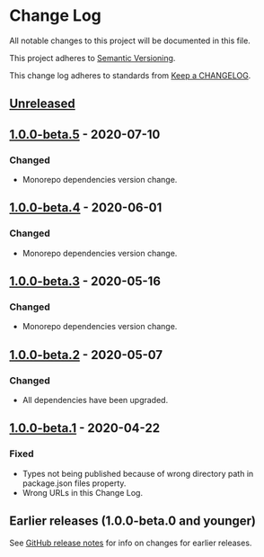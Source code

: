 # Change Log

All notable changes to this project will be documented in this file.

This project adheres to [Semantic Versioning](https://semver.org).

This change log adheres to standards from [Keep a CHANGELOG](https://keepachangelog.com).

## [Unreleased]

## [1.0.0-beta.5] - 2020-07-10

### Changed
- Monorepo dependencies version change.

## [1.0.0-beta.4] - 2020-06-01

### Changed
- Monorepo dependencies version change.

## [1.0.0-beta.3] - 2020-05-16

### Changed
- Monorepo dependencies version change.

## [1.0.0-beta.2] - 2020-05-07

### Changed
- All dependencies have been upgraded.

## [1.0.0-beta.1] - 2020-04-22

### Fixed
- Types not being published because of wrong directory path in package.json files property.
- Wrong URLs in this Change Log.

## Earlier releases (1.0.0-beta.0 and younger)
See [GitHub release notes](https://github.com/codistica/codistica-js/releases?after=@codistica/scriptfiber@1.0.0-beta.1)
for info on changes for earlier releases.

[Unreleased]: https://github.com/codistica/codistica-js/compare/@codistica/scriptfiber@1.0.0-beta.5...HEAD
[1.0.0-beta.5]: https://github.com/codistica/codistica-js/compare/@codistica/scriptfiber@1.0.0-beta.4...@codistica/scriptfiber@1.0.0-beta.5
[1.0.0-beta.4]: https://github.com/codistica/codistica-js/compare/@codistica/scriptfiber@1.0.0-beta.3...@codistica/scriptfiber@1.0.0-beta.4
[1.0.0-beta.3]: https://github.com/codistica/codistica-js/compare/@codistica/scriptfiber@1.0.0-beta.2...@codistica/scriptfiber@1.0.0-beta.3
[1.0.0-beta.2]: https://github.com/codistica/codistica-js/compare/@codistica/scriptfiber@1.0.0-beta.1...@codistica/scriptfiber@1.0.0-beta.2
[1.0.0-beta.1]: https://github.com/codistica/codistica-js/compare/@codistica/scriptfiber@1.0.0-beta.0...@codistica/scriptfiber@1.0.0-beta.1
